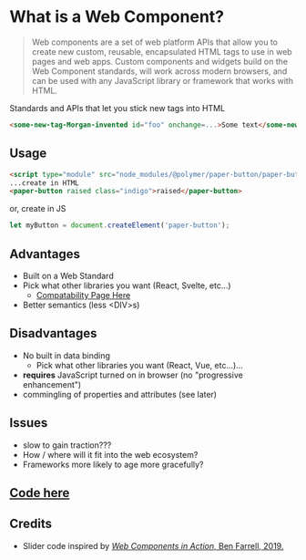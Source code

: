 # What is a Web Component?

<blockquote>
Web components are a set of web platform APIs that allow you to create new custom, reusable, encapsulated HTML tags to use in web pages and web apps. Custom components and widgets build on the Web Component standards, will work across modern browsers, and can be used with any JavaScript library or framework that works with HTML.
</blockquote>

Standards and APIs that let you stick new tags into HTML

```html
<some-new-tag-Morgan-invented id="foo" onchange=...>Some text</some-new-tag-Morgan-invented>
```

## Usage

```html
<script type="module" src="node_modules/@polymer/paper-button/paper-button.js"></script>
...create in HTML
<paper-button raised class="indigo">raised</paper-button>
```
or, create in JS
```js
let myButton = document.createElement('paper-button');
```

## Advantages

 - Built on a Web Standard
 - Pick what other libraries you want (React, Svelte, etc...)
   - [Compatability Page Here](https://custom-elements-everywhere.com/)
 - Better semantics (less &lt;DIV&gt;s)

## Disadvantages
 - No built in data binding
   - Pick what other libraries you want (React, Vue, etc...)...
 - **requires** JavaScript turned on in browser (no "progressive enhancement")
 - commingling of properties and attributes (see later)


## Issues
 - slow to gain traction???
 - How / where will it fit into the web ecosystem?
 - Frameworks more likely to age more gracefully?


## [Code here](https://github.com/MorganConrad/ptwd-slider/blob/master/src/01_unknown.html)

## Credits
 - Slider code inspired by [_Web Components in Action_, Ben Farrell, 2019.](https://www.manning.com/books/web-components-in-action)
